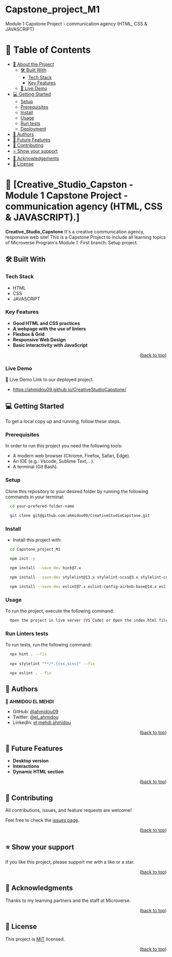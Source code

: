 # Capstone_project_M1
Module 1 Capstone Project - communication agency (HTML, CSS & JAVASCRIPT)

<a name="readme-top"></a>

# 📗 Table of Contents

- [📖 About the Project](#about-project)
  - [🛠️ Built With](#built-with)
    - [Tech Stack](#tech-stack)
    - [Key Features](#key-features)
  - [🚀 Live Demo](#live-demo)
- [💻 Getting Started](#getting-started)
  - [Setup](#setup)
  - [Prerequisites](#prerequisites)
  - [Install](#install)
  - [Usage](#usage)
  - [Run tests](#run-tests)
  - [Deployment](#triangular_flag_on_post-deployment)
- [👥 Authors](#authors)
- [🔭 Future Features](#future-features)
- [🤝 Contributing](#contributing)
- [⭐ Show your support](#support)
- [🙏 Acknowledgements](#acknowledgements)
- [📝 License](#license)

<!-- PROJECT DESCRIPTION -->

# 📖 [Creative_Studio_Capston - Module 1 Capstone Project - communication agency (HTML, CSS & JAVASCRIPT).] <a name="about-project"></a>

**Creative_Studio_Capstone** It's a creative communication agency, responsive web site! This is a Capstone Project to include all learning topics of Microverse Program's Module 1. First branch: Setup project.


## 🛠️ Built With <a name="built-with">
### Tech Stack <a name="tech-stack"></a>
- HTML
- CSS
- JAVASCRIPT

</a>

<!-- Features -->

### Key Features <a name="key-features"></a>

- **Good HTML and CSS practices**
- **A webpage with the use of linters**
- **Flexbox & Grid**
- **Responsive Web Design**
- **Basic interactivity with JavaScript**

<p align="right">(<a href="#readme-top">back to top</a>)</p>

### Live Demo <a name="live-demo"></a>

🚀 Live Demo
Link to our deployed project.

- https://ahmidou09.github.io/CreativeStudioCapstone/

<!-- GETTING STARTED -->

## 💻 Getting Started <a name="getting-started"></a>

To get a local copy up and running, follow these steps.

### Prerequisites

In order to run this project you need the following tools:
- A modern web browser (Chrome, Firefox, Safari, Edge).
- An IDE (e.g.: Vscode, Sublime Text,...).
- A terminal (Git Bash).

### Setup

Clone this repository to your desired folder by running the following commands in your terminal:

```sh
  cd your-prefered-folder-name
  
  git clone git@github.com:ahmidou09/CreativeStudioCapstone.git
```

### Install

- Install this project with:

```sh
  cd Capstone_project_M1

  npm init -y

  npm install --save-dev hint@7.x

  npm install --save-dev stylelint@13.x stylelint-scss@3.x stylelint-config-standard@21.x stylelint-csstree-validator@1.x

  npm install --save-dev eslint@7.x eslint-config-airbnb-base@14.x eslint-plugin-import@2.x babel-eslint@10.x
```

### Usage

To run the project, execute the following command:

```sh
  Open the project in live server (VS Code) or Open the index.html file on your browser.
```

### Run Linters tests

To run tests, run the following command:

```sh
  npx hint . --fix
  
  npx stylelint "**/*.{css,scss}" --fix

  npx eslint . --fix
```

<!-- AUTHORS -->

## 👥 Authors <a name="authors"></a>


👤 **AHMIDOU EL MEHDI**

- GitHub: [@ahmidou09](https://github.com/ahmidou09)
- Twitter: [@el_ahmidou](https://twitter.com/el_ahmidou)
- LinkedIn: [el mehdi ahmidou](https://www.linkedin.com/in/el-mehdi-ahmidou-312590125/)

<p align="right">(<a href="#readme-top">back to top</a>)</p>

<!-- FUTURE FEATURES -->

## 🔭 Future Features <a name="future-features"></a>

- **Desktop version**
- **Interactions**
- **Dynamic HTML section**

<p align="right">(<a href="#readme-top">back to top</a>)</p>

<!-- CONTRIBUTING -->

## 🤝 Contributing <a name="contributing"></a>

All contributions, issues, and feature requests are welcome!

Feel free to check the [issues page](../../issues/).

<p align="right">(<a href="#readme-top">back to top</a>)</p>

<!-- SUPPORT -->

## ⭐ Show your support <a name="support"></a>

If you like this project, please support me with a like or a star.

<p align="right">(<a href="#readme-top">back to top</a>)</p>

<!-- ACKNOWLEDGEMENTS -->

## 🙏 Acknowledgments <a name="acknowledgements"></a>

Thanks to my learning partners and the staff at Microverse.

<p align="right">(<a href="#readme-top">back to top</a>)</p>

<!-- LICENSE -->

## 📝 License <a name="license"></a>

This project is [MIT](./LICENSE.md) licensed.

<p align="right">(<a href="#readme-top">back to top</a>)</p>